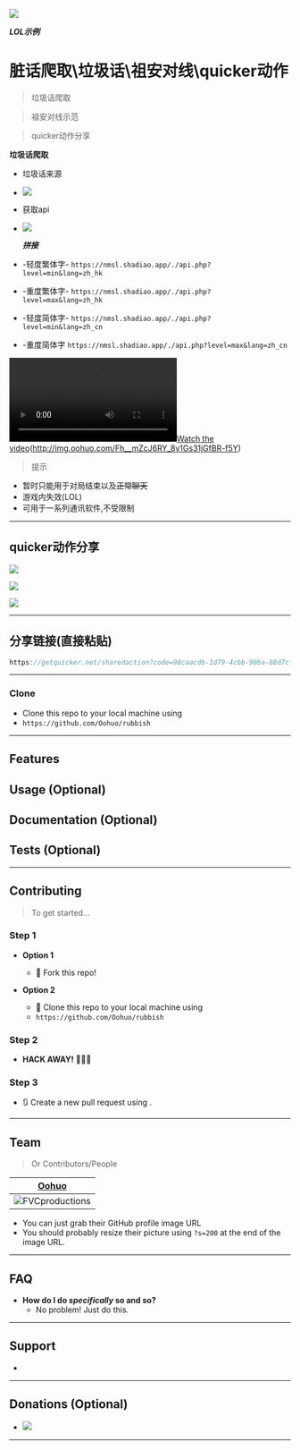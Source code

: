 <a href="https://github.com/Oohuo/rubbish"><img src="http://img.oohuo.com/Fh__mZcJ6RY_8v1Gs31jGfBR-f5Y" /></a>



***LOL示例***

# 脏话爬取\垃圾话\祖安对线\quicker动作

> 垃圾话爬取

> 祖安对线示范

> quicker动作分享

**垃圾话爬取**

- 垃圾话来源

- ![](http://img.oohuo.com/FplY_0G2sno2bdOI74_H6yziFHCC)

- 获取api

- ![](http://img.oohuo.com/FqwDDCDhrXQSoBJjjYEfhslXqJC4)

  

  ***拼接***

 - -轻度繁体字-
  `https://nmsl.shadiao.app/./api.php?level=min&lang=zh_hk`
 - -重度繁体字-
  `https://nmsl.shadiao.app/./api.php?level=max&lang=zh_hk`
 - -轻度简体字-
  `https://nmsl.shadiao.app/./api.php?level=min&lang=zh_cn`
 - -重度简体字
  `https://nmsl.shadiao.app/./api.php?level=max&lang=zh_cn`



[![Watch the video](http://img.oohuo.com/League%20of%20Legends%202020-03-25%2012-09-20.mp4)](http://img.oohuo.com/League%20of%20Legends%202020-03-25%2012-09-20.mp4)(http://img.oohuo.com/Fh__mZcJ6RY_8v1Gs31jGfBR-f5Y)





> 提示

- 暂时只能用于对局结束以及<s>正常聊天</s>
- 游戏内失效(LOL)
- 可用于一系列通讯软件,不受限制


---

## quicker动作分享

![](http://img.oohuo.com/FtDMK0cNAovaQCTEgbiwGPjxFO-E)



![](http://img.oohuo.com/FhbDKi1PNYwnBUS1YwWvZ5Zy7dw3)

![](http://img.oohuo.com/FnL9OmFLt7WpMVYU32fHAVv4OylZ)



---

## 分享链接(直接粘贴)

```javascript
https://getquicker.net/sharedaction?code=98caacdb-1d79-4cbb-90ba-08d7cf2c9c84
```

---



### Clone

- Clone this repo to your local machine using
- `https://github.com/Oohuo/rubbish`

---

## Features

## Usage (Optional)

## Documentation (Optional)

## Tests (Optional)

---

## Contributing

> To get started...

### Step 1

- **Option 1**
  - 🍴 Fork this repo!

- **Option 2**
  - 👯 Clone this repo to your local machine using
  -  `https://github.com/Oohuo/rubbish`

### Step 2

- **HACK AWAY!** 🔨🔨🔨

### Step 3

- 🔃 Create a new pull request using .

---

## Team

> Or Contributors/People

| <a href="https://github.com/Oohuo" target="_blank">**Oohuo**</a> |
| :----------------------------------------------------------: |
| ![FVCproductions](https://avatars2.githubusercontent.com/u/39831763?s=60&v=4) |

- You can just grab their GitHub profile image URL
- You should probably resize their picture using `?s=200` at the end of the image URL.

---

## FAQ

- **How do I do *specifically* so and so?**
  - No problem! Just do this.

---

## Support

- 

---

## Donations (Optional)

- ![](http://collect.oohuo.com/images/alipay_qrcode.jpg?197510b7905700e23e2fae139d0afd7c)

---

